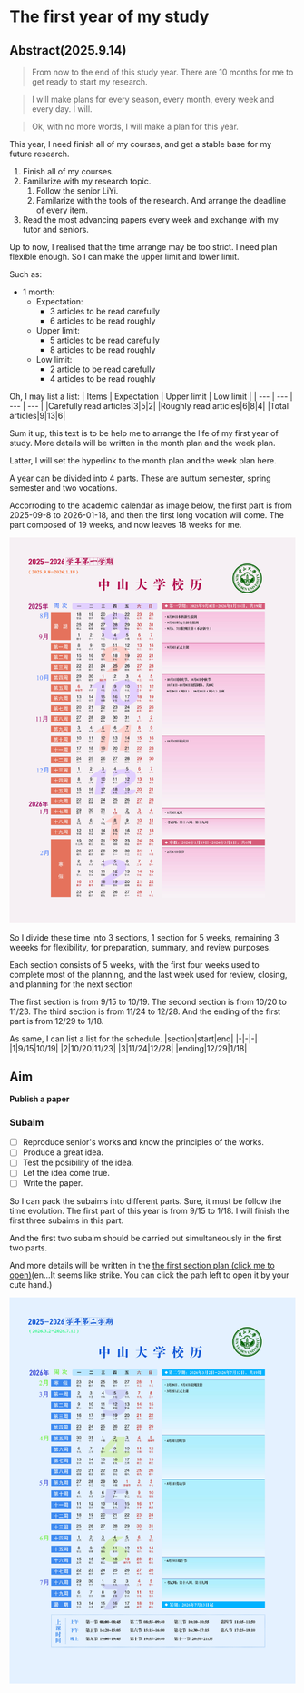 # The first year of my study
## Abstract(2025.9.14)
>From now to the end of this study year. There are 10 months for me to get ready to start my research.

>I will make plans for every season, every month, every week and every day. I will.

>Ok, with no more words, I will make a plan for this year.

This year, I need finish all of my courses, and get a stable base for my future research.

1. Finish all of my courses.
2. Familarize with my research topic.
    1. Follow the senior LiYi.
    2. Familarize with the tools of the research. And arrange the deadline of every item.
3. Read the most advancing papers every week and exchange with my tutor and seniors.

Up to now, I realised that the time arrange may be too strict. I need plan flexible enough. So I can make the upper limit and lower limit.

Such as:
* 1 month: 
    * Expectation: 
        * 3 articles to be read carefully
        * 6 articles to be read roughly
    * Upper limit:
        * 5 articles to be read carefully
        * 8 articles to be read roughly
    * Low limit:
        * 2 article to be read carefully
        * 4 articles to be read roughly

Oh, I may list a list:
| Items | Expectation | Upper limit | Low limit |
| --- | --- | --- | --- |
|Carefully read articles|3|5|2|
|Roughly read articles|6|8|4|
|Total articles|9|13|6|

Sum it up, this text is to be help me to arrange the life of my first year of study. More details will be written in the month plan and the week plan.

Latter, I will set the hyperlink to the month plan and the week plan here.

A year can be divided into 4 parts. These are auttum semester, spring semester and two vocations.

Accorroding to the academic calendar as image below, the first part is from 2025-09-8 to 2026-01-18, and then the first long vocation will come. The part composed of 19 weeks, and now leaves 18 weeks for me.

 
![academic calendar](../img/校历/xl2025-2026-01.jpg)

So I divide these time into 3 sections, 1 section for 5 weeks, remaining 3 weeeks for flexibility, for preparation, summary, and review purposes.

Each section consists of 5 weeks, with the first four weeks used to complete most of the planning, and the last week used for review, closing, and planning for the next section

The first section is from 9/15 to 10/19.
The second section is from 10/20 to 11/23.
The third section is from 11/24 to 12/28.
And the ending of the first part is from 12/29 to 1/18.

As same, I can list a list for the schedule.
|section|start|end|
|-|-|-|
|1|9/15|10/19|
|2|10/20|11/23|
|3|11/24|12/28|
|ending|12/29|1/18|

## Aim
**Publish a paper**

### Subaim
- [ ] Reproduce senior's works and know the principles of the works.
- [ ] Produce a great idea.
- [ ] Test the posibility of the idea.
- [ ] Let the idea come true.
- [ ] Write the paper.

So I can pack the subaims into different parts. Sure, it must be follow the time evolution.
The first part of this year is from 9/15 to 1/18. I will finish the first three subaims in this part.

And the first two subaim should be carried out simultaneously in the first two parts.

And more details will be written in the [the first section plan (click me to open)](The%20first%20part\The%201st%20part%20of%201st%20year.md)(en...It seems like strike. You can click the path left to open it by your cute hand.)


![academic calendar](../img/校历/xl2025-2026-02.jpg)

